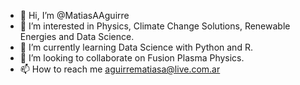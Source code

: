 - 👋 Hi, I’m @MatiasAAguirre
- 👀 I’m interested in Physics, Climate Change Solutions, Renewable Energies and Data Science.
- 🌱 I’m currently learning Data Science with Python and R.
- 💞️ I’m looking to collaborate on Fusion Plasma Physics.
- 📫 How to reach me aguirrematiasa@live.com.ar

<!---
MatiasAAguirre/MatiasAAguirre is a ✨ special ✨ repository because its `README.md` (this file) appears on your GitHub profile.
You can click the Preview link to take a look at your changes.
--->
